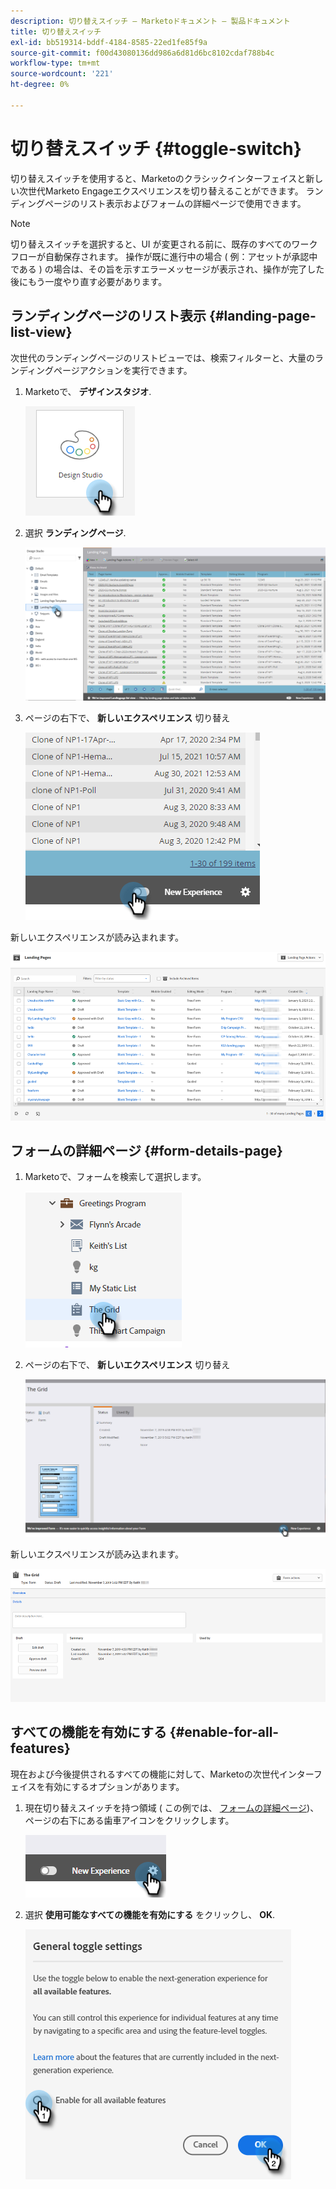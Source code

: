 ```yaml
---
description: 切り替えスイッチ — Marketoドキュメント — 製品ドキュメント
title: 切り替えスイッチ
exl-id: bb519314-bddf-4184-8585-22ed1fe85f9a
source-git-commit: f00d43080136dd986a6d81d6bc8102cdaf788b4c
workflow-type: tm+mt
source-wordcount: '221'
ht-degree: 0%

---
```


# 切り替えスイッチ {#toggle-switch}

切り替えスイッチを使用すると、Marketoのクラシックインターフェイスと新しい次世代Marketo Engageエクスペリエンスを切り替えることができます。 ランディングページのリスト表示およびフォームの詳細ページで使用できます。

>[!NOTE]
>
>切り替えスイッチを選択すると、UI が変更される前に、既存のすべてのワークフローが自動保存されます。 操作が既に進行中の場合 ( 例：アセットが承認中である ) の場合は、その旨を示すエラーメッセージが表示され、操作が完了した後にもう一度やり直す必要があります。

## ランディングページのリスト表示 {#landing-page-list-view}

次世代のランディングページのリストビューでは、検索フィルターと、大量のランディングページアクションを実行できます。

1. Marketoで、 **デザインスタジオ**.

   ![](assets/toggle-switch-1.png)

1. 選択 **ランディングページ**.

   ![](assets/toggle-switch-2.png)

1. ページの右下で、 **新しいエクスペリエンス** 切り替え

   ![](assets/toggle-switch-3.png)

新しいエクスペリエンスが読み込まれます。

![](assets/toggle-switch-4.png)

## フォームの詳細ページ {#form-details-page}

1. Marketoで、フォームを検索して選択します。

   ![](assets/toggle-switch-8.png)

1. ページの右下で、 **新しいエクスペリエンス** 切り替え

   ![](assets/toggle-switch-9.png)

新しいエクスペリエンスが読み込まれます。

![](assets/toggle-switch-10.png)

## すべての機能を有効にする {#enable-for-all-features}

現在および今後提供されるすべての機能に対して、Marketoの次世代インターフェイスを有効にするオプションがあります。

1. 現在切り替えスイッチを持つ領域 ( この例では、 [フォームの詳細ページ](#form-details-page))、ページの右下にある歯車アイコンをクリックします。

   ![](assets/toggle-switch-11.png)

1. 選択 **使用可能なすべての機能を有効にする** をクリックし、 **OK**.

   ![](assets/toggle-switch-12.png)
